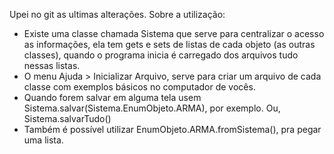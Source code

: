 Upei no git as ultimas alterações.
Sobre a utilização:
- Existe uma classe chamada Sistema que serve para centralizar o acesso as informações, ela tem gets e sets de listas de cada objeto (as outras classes), quando o programa inicia é carregado dos arquivos tudo nessas listas.
- O menu Ajuda > Inicializar Arquivo, serve para criar um arquivo de cada classe com exemplos básicos no computador de vocês.
- Quando forem salvar em alguma tela usem Sistema.salvar(Sistema.EnumObjeto.ARMA), por exemplo.  Ou, Sistema.salvarTudo()
- Também é possível utilizar EnumObjeto.ARMA.fromSistema(), pra pegar uma lista.
